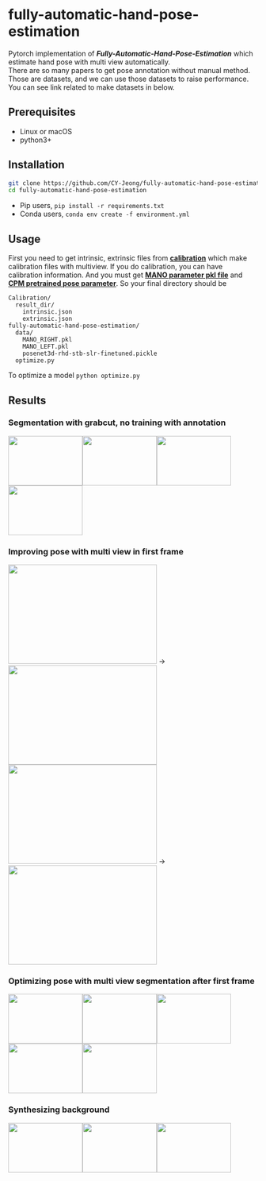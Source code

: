 # fully-automatic-hand-pose-estimation

Pytorch implementation of ***Fully-Automatic-Hand-Pose-Estimation*** which estimate hand pose with multi view automatically.<br>
There are so many papers to get pose annotation without manual method. Those are datasets, and we can use those datasets to raise
performance. You can see link related to make datasets in below. <br>

## Prerequisites
- Linux or macOS
- python3+

## Installation
```bash
git clone https://github.com/CY-Jeong/fully-automatic-hand-pose-estimation.git
cd fully-automatic-hand-pose-estimation
```
- Pip users, ```pip install -r requirements.txt```
- Conda users, ```conda env create -f environment.yml```

## Usage
First you need to get intrinsic, extrinsic files from **[calibration](https://github.com/CY-Jeong/camera-calibration)** which make calibration files with multiview.
If you do calibration, you can have calibration information.
And you must get **[MANO parameter pkl file](https://mano.is.tue.mpg.de/)** and **[CPM pretrained pose parameter](https://github.com/lmb-freiburg/hand3d)**.
So your final directory should be 
```
Calibration/
  result_dir/
    intrinsic.json
    extrinsic.json
fully-automatic-hand-pose-estimation/
  data/
    MANO_RIGHT.pkl
    MANO_LEFT.pkl
    posenet3d-rhd-stb-slr-finetuned.pickle
  optimize.py
```

To optimize a model
```python optimize.py```


## Results
### Segmentation with grabcut, no training with annotation
<img src='imgs/seg/0.jpg' width=150 height=100><img src='imgs/seg/1.jpg' width=150 height=100><img src='imgs/seg/2.jpg' width=150 height=100><img src='imgs/seg/3.jpg' width=150 height=100>

### Improving pose with multi view in first frame
<img src='imgs/improving/0.png' width=300 height=200>       ->       <img src='imgs/improving/0_0.png' width=300 height=200><br>
<img src='imgs/improving/1.png' width=300 height=200>       ->       <img src='imgs/improving/1_1.png' width=300 height=200>

### Optimizing pose with multi view segmentation after first frame
<img src='imgs/orig/0.png' width=150 height=100><img src='imgs/orig/1.png' width=150 height=100><img src='imgs/orig/2.png' width=150 height=100><img src='imgs/orig/3.png' width=150 height=100><img src='imgs/orig/4.png' width=150 height=100>

### Synthesizing background
<img src='imgs/synback/0.png' width=150 height=100><img src='imgs/synback/1.png' width=150 height=100><img src='imgs/synback/2.png' width=150 height=100>
